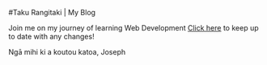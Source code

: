 #Taku Rangitaki | My Blog

Join me on my journey of learning Web Development
[Click here](http://joseph-code-EDA.github.io) to keep up to date with any changes!

Ngā mihi ki a koutou katoa,
Joseph